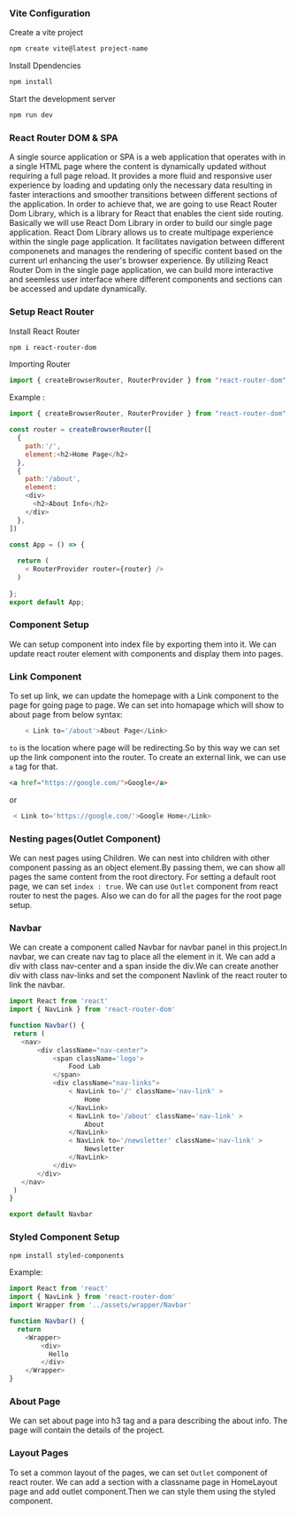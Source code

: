 ### Vite Configuration

Create a vite project <br>
```sh
npm create vite@latest project-name
```
Install Dpendencies <br>
```sh
npm install
```
Start the development server <br>
```sh
npm run dev 
```
### React Router DOM & SPA

A single source application or SPA is a web application that operates with in a single HTML page where
the content is dynamically updated without requiring a full page reload. It provides a more fluid and responsive user 
experience by loading and updating only the necessary data resulting in faster interactions and smoother transitions 
between different sections of the application. In order to achieve that, we are going to use React Router Dom Library, 
which is a library for React that enables the cient side routing. Basically we will use React Dom Library in order to 
build our single page application. React Dom Library allows us to create multipage experience within the single page 
application. It facilitates navigation between different componenets and manages the rendering of specific content based
on the current url enhancing the user's browser experience. By utilizing React Router Dom in the single page application,
we can build more interactive and seemless user interface where different components and sections can be accessed and update
dynamically. 

### Setup React Router

Install React Router
```sh
npm i react-router-dom
```
Importing Router
```js
import { createBrowserRouter, RouterProvider } from "react-router-dom";
```
Example :
```js
import { createBrowserRouter, RouterProvider } from "react-router-dom";

const router = createBrowserRouter([
  {
    path:'/',
    element:<h2>Home Page</h2>
  },
  {
    path:'/about',
    element:
    <div>
      <h2>About Info</h2>
    </div>
  },
])

const App = () => {
  
  return (
    < RouterProvider router={router} />
  )
  
};
export default App;
```
### Component Setup

We can setup component into index file by exporting them into it. We can update react router element with
components and display them into pages.

### Link Component

To set up link, we can update the homepage with a Link component to the page for going page to page.
We can set into homapage which will show to about page from below syntax:
```js
    < Link to='/about'>About Page</Link>
```
`to` is the location where page will be redirecting.So by this way we can set up the link component into the router. To create an external link, we can use `a` tag for that.
```html
<a href="https://google.com/">Google</a>
```
or
```js
 < Link to='https://google.com/'>Google Home</Link>
 ```

 ### Nesting pages(Outlet Component)

 We can nest pages using Children. We can nest into children with other component passing as an object element.By passing them, we can show all pages the same content from the root directory. For setting a default root page, we can set `index : true`. We can use `Outlet` component from react router to nest the pages. Also we can do for all the pages for the root page setup.

 ### Navbar

 We can create a component called Navbar for navbar panel in this project.In navbar, we can create nav tag to place all the element in it.
 We can add a div with class nav-center and a span inside the div.We can 
 create another div with class nav-links and set the component Navlink of the react router to link the navbar.
 ```js
 import React from 'react'
import { NavLink } from 'react-router-dom'

function Navbar() {
  return (
    <nav>
        <div className="nav-center">
            <span className='logo'>
                Food Lab
            </span>
            <div className="nav-links">
                < NavLink to='/' className='nav-link' >
                    Home
                </NavLink>
                < NavLink to='/about' className='nav-link' >
                    About
                </NavLink>
                < NavLink to='/newsletter' className='nav-link' >
                    Newsletter
                </NavLink>
            </div>
        </div>
    </nav>
  )
}

export default Navbar
```
### Styled Component Setup
```sh
npm install styled-components
```
Example:
```js
import React from 'react'
import { NavLink } from 'react-router-dom'
import Wrapper from '../assets/wrapper/Navbar'

function Navbar() {
  return 
    <Wrapper>
        <div>
          Hello
        </div>
    </Wrapper>
}
```
### About Page

We can set about page into h3 tag and a para describing the about info.
The page will contain the details of the project.

### Layout Pages

To set a common layout of the pages, we can set `Outlet` component of react router. We can add a section with a classname page in HomeLayout page and add outlet component.Then we can style them using the styled component.
